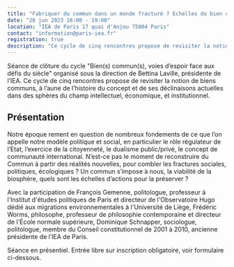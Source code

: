 ```yaml
---
title: "Fabriquer du commun dans un monde fracturé ? Echelles du bien commun"
date: "28 jun 2023 16:00 - 19:00"
location: "IEA de Paris 17 quai d'Anjou 75004 Paris"
contact: "information@paris-iea.fr"
registration: true
description: "Ce cycle de cinq rencontres propose de revisiter la notion de biens communs, à l’aune de l’histoire du concept et de ses déclinaisons actuelles dans des sphères du champ intellectuel, économique, et institutionnel."
---
```


Séance de clôture du cycle "Bien(s) commun(s), voies d’espoir face aux défis du siècle" organisé sous la direction de Bettina Laville, présidente de l’IEA. Ce cycle de cinq rencontres propose de revisiter la notion de biens communs, à l’aune de l’histoire du concept et de ses déclinaisons actuelles dans des sphères du champ intellectuel, économique, et institutionnel.

## Présentation

Notre époque rement en question de nombreux fondements de ce que l’on appelle notre modèle politique et social, en particulier le rôle régulateur de l’Etat, l’exercice de la citoyenneté, le dualisme public/privé, le concept de communauté international. N’est-ce pas le moment de reconstruire du Commun à partir des réalités nouvelles, pour combler les fractures sociales, politiques, écologiques ? Un commun s’impose à nous, la viabilité de la biosphère, quels sont les échelles d’actions pour la préserver ?

Avec la participation de François Gemenne, politologue, professeur à l'Institut d'études politiques de Paris et directeur de l'Observatoire Hugo dédié aux migrations environnementales à l'Université de Liège, Frédéric Worms, philosophe, professeur de philosophie contemporaine et directeur de l'École normale supérieure, Dominique Schnapper, sociologue, politologue, membre du Conseil constitutionnel de 2001 à 2010, ancienne présidente de l’IEA de Paris.

Séance en présentiel. Entrée libre sur inscription obligatoire, voir formulaire ci-dessous.

